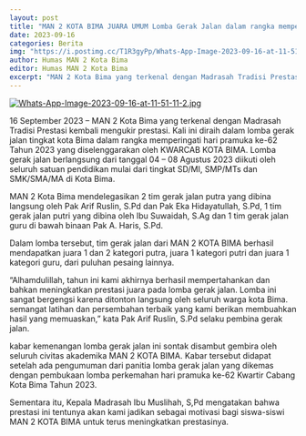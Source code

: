 ```yaml
---
layout: post
title: "MAN 2 KOTA BIMA JUARA UMUM Lomba Gerak Jalan dalam rangka memperingati HARI PRAMUKA KE 62 Tahun 2023 yang diselenggarakan oleh KWARCAB KOTA BIMA"
date: 2023-09-16
categories: Berita
img: "https://i.postimg.cc/T1R3gyPp/Whats-App-Image-2023-09-16-at-11-51-11-2.jpg"
author: Humas MAN 2 Kota Bima
editor: Humas MAN 2 Kota Bima
excerpt: "MAN 2 Kota Bima yang terkenal dengan Madrasah Tradisi Prestasi kembali mengukir prestasi."
---
```

[![Whats-App-Image-2023-09-16-at-11-51-11-2.jpg](https://i.postimg.cc/T1R3gyPp/Whats-App-Image-2023-09-16-at-11-51-11-2.jpg)](https://postimg.cc/r0PTLwxk)

16 September 2023 – MAN 2 Kota Bima yang terkenal dengan Madrasah Tradisi Prestasi kembali mengukir prestasi. Kali ini diraih dalam lomba gerak jalan tingkat kota Bima dalam rangka memperingati hari pramuka ke-62 Tahun 2023 yang diselenggarakan oleh KWARCAB KOTA BIMA. Lomba gerak jalan berlangsung dari tanggal 04 – 08 Agustus 2023 diikuti oleh seluruh satuan pendidikan mulai dari tingkat SD/MI, SMP/MTs dan SMK/SMA/MA di Kota Bima.

MAN 2 Kota Bima mendelegasikan 2 tim gerak jalan putra yang dibina langsung oleh Pak Arif Ruslin, S.Pd dan Pak Eka Hidayatullah, S.Pd, 1 tim gerak jalan putri yang dibina oleh Ibu Suwaidah, S.Ag dan 1 tim gerak jalan guru di bawah binaan Pak A. Haris, S.Pd.

Dalam lomba tersebut, tim gerak jalan dari MAN 2 KOTA BIMA berhasil mendapatkan juara 1 dan 2 kategori putra, juara 1 kategori putri dan juara 1 kategori guru, dari puluhan pesaing lainnya.

“Alhamdulillah, tahun ini kami akhirnya berhasil mempertahankan dan bahkan meningkatkan prestasi juara pada lomba gerak jalan. Lomba ini sangat bergengsi karena ditonton langsung oleh seluruh warga kota Bima. semangat latihan dan persembahan terbaik yang kami berikan membuahkan hasil yang memuaskan,” kata Pak Arif Ruslin, S.Pd selaku pembina gerak jalan.

kabar kemenangan lomba gerak jalan ini sontak disambut gembira oleh seluruh civitas akademika MAN 2 KOTA BIMA. Kabar tersebut didapat setelah ada pengumuman dari panitia lomba gerak jalan yang dikemas dengan pembukaan lomba perkemahan hari pramuka ke-62 Kwartir Cabang Kota Bima Tahun 2023.

Sementara itu, Kepala Madrasah Ibu Muslihah, S,Pd mengatakan bahwa prestasi ini tentunya akan kami jadikan sebagai motivasi bagi siswa-siswi MAN 2 KOTA BIMA untuk terus meningkatkan prestasinya.
